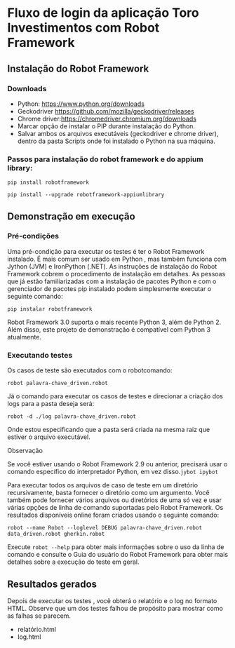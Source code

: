 # Fluxo de login da aplicação Toro Investimentos com Robot Framework 


## Instalação do Robot Framework 

### Downloads
- Python: https://www.python.org/downloads
- Geckodriver https://github.com/mozilla/geckodriver/releases
- Chrome driver:https://chromedriver.chromium.org/downloads
- Marcar opção de instalar o PIP durante instalação do Python.
- Salvar ambos os arquivos executáveis (geckodriver e chrome driver), dentro da pasta Scripts onde foi instalado o Python na sua máquina.

### Passos para instalação do robot framework e do appium library:

`pip install robotframework`

`pip install --upgrade robotframework-appiumlibrary
`

## Demonstração em execução
### Pré-condições
Uma pré-condição para executar os testes é ter o Robot Framework instalado. É mais comum ser usado em Python , mas também funciona com Jython (JVM) e IronPython (.NET). As instruções de instalação do Robot Framework cobrem o procedimento de instalação em detalhes. As pessoas que já estão familiarizadas com a instalação de pacotes Python e com o gerenciador de pacotes pip instalado podem simplesmente executar o seguinte comando:

`pip instalar robotframework
`

Robot Framework 3.0 suporta o mais recente Python 3, além de Python 2. Além disso, este projeto de demonstração é compatível com Python 3 atualmente.

### Executando testes
Os casos de teste são executados com o robotcomando:

`robot palavra-chave_driven.robot
`

Já o comando para executar os casos de testes e direcionar a criação dos logs para a pasta deseja será: 

`robot -d ./log palavra-chave_driven.robot
`

Onde estou especificando que a pasta será criada na mesma raiz que estiver o arquivo executável.

Observação

Se você estiver usando o Robot Framework 2.9 ou anterior, precisará usar o comando específico do interpretador Python, em vez disso.`jybot ipybot`

Para executar todos os arquivos de caso de teste em um diretório recursivamente, basta fornecer o diretório como um argumento. Você também pode fornecer vários arquivos ou diretórios de uma só vez e usar várias opções de linha de comando suportadas pelo Robot Framework. Os resultados disponíveis online foram criados usando o seguinte comando:

`robot --name Robot --loglevel DEBUG palavra-chave_driven.robot data_driven.robot gherkin.robot
`

Execute `robot --help` para obter mais informações sobre o uso da linha de comando e consulte o Guia do usuário do Robot Framework para obter mais detalhes sobre a execução do teste em geral.

## Resultados gerados
Depois de executar os testes , você obterá o relatório e o log no formato HTML. Observe que um dos testes falhou de propósito para mostrar como as falhas se parecem.

- relatório.html
- log.html


